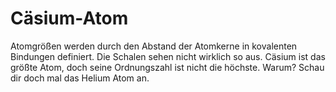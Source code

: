 # Cäsium-Atom

Atomgrößen werden durch den Abstand der Atomkerne in kovalenten Bindungen
definiert. Die Schalen sehen nicht wirklich so aus. Cäsium ist das größte Atom,
doch seine Ordnungszahl ist nicht die höchste. Warum? Schau dir doch mal das
Helium Atom an.
